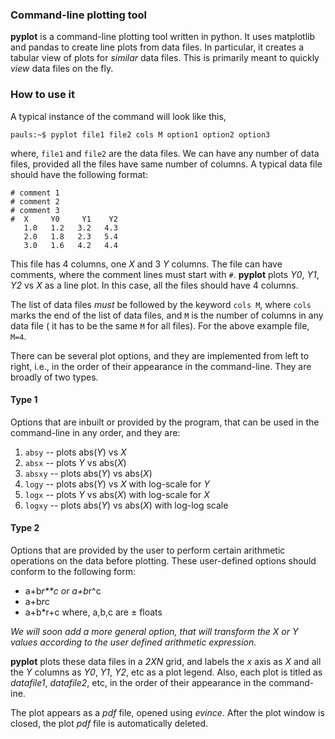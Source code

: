### Command-line plotting tool
**pyplot** is a command-line plotting tool written in python. It uses matplotlib and pandas to create line plots from data files. In particular, it creates a tabular view of plots for *similar* data files. This is primarily meant to quickly *view* data files on the fly.

### How to use it
A typical instance of the command will look like this,

```
pauls:~$ pyplot file1 file2 cols M option1 option2 option3
```

where, `file1` and `file2` are the data files. We can have any number of data files, provided all the files have same number of columns. A typical data file should have the following format:

```
# comment 1
# comment 2
# comment 3
#  X     Y0     Y1    Y2
   1.0   1.2   3.2   4.3
   2.0   1.8   2.3   5.4
   3.0   1.6   4.2   4.4
```

This file has 4 columns, one *X* and 3 *Y* columns. The file can have comments, where the comment lines must start with `#`. **pyplot** plots *Y0*, *Y1*, *Y2* vs *X* as a line plot. In this case, all the files should have 4 columns. 

The list of data files *must* be followed by the keyword `cols M`, where `cols` marks the end of the list of data files, and `M` is the number of columns in any data file ( it has to be the same `M` for all files). For the above example file, `M=4`.

There can be several plot options, and they are implemented from left to right, i.e., in the order of their appearance in the command-line. They are broadly of two types.

#### Type 1

Options that are inbuilt or provided by the program, that can be used in the command-line in any order, and they are:

1. `absy`  -- plots abs(*Y*) vs *X*
2. `absx`  -- plots *Y* vs abs(*X*)
3. `absxy` -- plots abs(*Y*) vs abs(*X*)
4. `logy`  -- plots abs(*Y*) vs *X* with log-scale for *Y*
5. `logx`  -- plots *Y* vs abs(*X*) with log-scale for *X*
6. `logxy` -- plots abs(*Y*) vs abs(*X*) with log-log scale

#### Type 2

Options that are provided by the user to perform certain arithmetic operations on the data before plotting. These user-defined options should conform to the following form:
* a+b*r**c or a+b*r^c
* a+b*r*c
* a+b*r+c
where, a,b,c are $\pm$ floats

*We will soon add a more general option, that will transform the X or Y values according to the user defined arithmetic expression.*

**pyplot** plots these data files in a *2XN* grid, and labels the *x* axis as *X* and all the *Y* columns as *Y0*, *Y1*, *Y2*, etc as a plot legend. Also, each plot is titled as *datafile1*, *datafile2*, etc, in the order of their appearance in the command-ine.

The plot appears as a *pdf* file, opened using *evince*. After the plot window is closed, the plot *pdf* file is automatically deleted. 